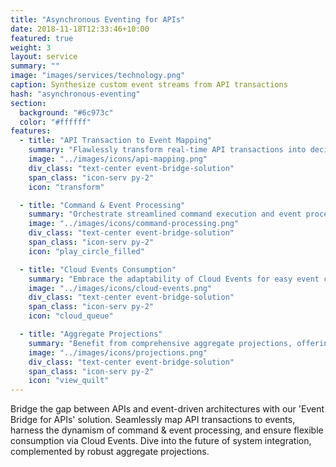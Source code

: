 ```yaml
---
title: "Asynchronous Eventing for APIs"
date: 2018-11-18T12:33:46+10:00
featured: true
weight: 3
layout: service
summary: ""
image: "images/services/technology.png"
caption: Synthesize custom event streams from API transactions
hash: "asynchronous-eventing"
section:
  background: "#6c973c"
  color: "#ffffff"
features:
  - title: "API Transaction to Event Mapping"
    summary: "Flawlessly transform real-time API transactions into decipherable events, ensuring synchronization and coherence across systems."
    image: "../images/icons/api-mapping.png"
    div_class: "text-center event-bridge-solution"
    span_class: "icon-serv py-2"
    icon: "transform"

  - title: "Command & Event Processing"
    summary: "Orchestrate streamlined command execution and event processing, promoting data accuracy and enhanced system interactivity."
    image: "../images/icons/command-processing.png"
    div_class: "text-center event-bridge-solution"
    span_class: "icon-serv py-2"
    icon: "play_circle_filled"

  - title: "Cloud Events Consumption"
    summary: "Embrace the adaptability of Cloud Events for easy event consumption, fostering integration agility across diverse platforms."
    image: "../images/icons/cloud-events.png"
    div_class: "text-center event-bridge-solution"
    span_class: "icon-serv py-2"
    icon: "cloud_queue"

  - title: "Aggregate Projections"
    summary: "Benefit from comprehensive aggregate projections, offering a consolidated view of events, driving analytical prowess and informed decision-making."
    image: "../images/icons/projections.png"
    div_class: "text-center event-bridge-solution"
    span_class: "icon-serv py-2"
    icon: "view_quilt"
---
```


Bridge the gap between APIs and event-driven architectures with our 'Event Bridge for APIs' solution. Seamlessly map API transactions to events, harness the dynamism of command & event processing, and ensure flexible consumption via Cloud Events. Dive into the future of system integration, complemented by robust aggregate projections.
